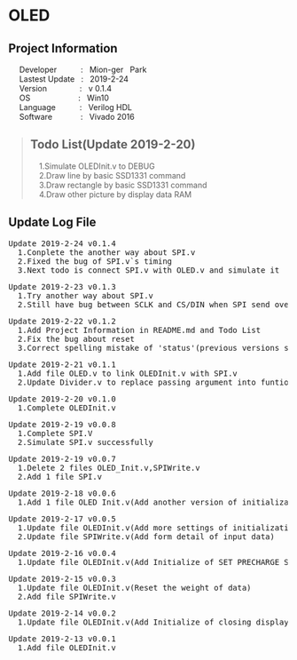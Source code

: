 # OLED  
## Project Information
&nbsp;&nbsp;&nbsp;&nbsp;
Developer
&nbsp;&nbsp;&nbsp;&nbsp;&nbsp;&nbsp;&nbsp;&nbsp;&nbsp;
: 
&nbsp;
Mion-ger
&nbsp;
Park  
&nbsp;&nbsp;&nbsp;&nbsp;
Lastest Update
&nbsp;
: 
&nbsp;
2019-2-24  
&nbsp;&nbsp;&nbsp;&nbsp;
Version
&nbsp;&nbsp;&nbsp;&nbsp;&nbsp;&nbsp;&nbsp;&nbsp;&nbsp;&nbsp;&nbsp;&nbsp;&nbsp;
: 
&nbsp;
v 0.1.4  
&nbsp;&nbsp;&nbsp;&nbsp;
OS
&nbsp;&nbsp;&nbsp;&nbsp;&nbsp;&nbsp;&nbsp;&nbsp;&nbsp;&nbsp;&nbsp;&nbsp;&nbsp;&nbsp;&nbsp;&nbsp;&nbsp;&nbsp;&nbsp;&nbsp;
: 
&nbsp;
Win10  
&nbsp;&nbsp;&nbsp;&nbsp;
Language&nbsp;&nbsp;&nbsp;&nbsp;&nbsp;&nbsp;&nbsp;&nbsp;&nbsp;&nbsp;
: 
&nbsp;
Verilog HDL    
&nbsp;&nbsp;&nbsp;&nbsp;
Software
&nbsp;&nbsp;&nbsp;&nbsp;&nbsp;&nbsp;&nbsp;&nbsp;&nbsp;&nbsp;&nbsp;
: 
&nbsp;
Vivado 2016  

>## Todo List(Update 2019-2-20)
>&nbsp;&nbsp;&nbsp;&nbsp;1.Simulate OLEDInit.v to DEBUG  
>&nbsp;&nbsp;&nbsp;&nbsp;2.Draw line by basic SSD1331 command  
>&nbsp;&nbsp;&nbsp;&nbsp;3.Draw rectangle by basic SSD1331 command     
>&nbsp;&nbsp;&nbsp;&nbsp;4.Draw other picture by display data RAM
  
## Update Log File  
<pre>
Update 2019-2-24 v0.1.4
  1.Conplete the another way about SPI.v
  2.Fixed the bug of SPI.v`s timing
  3.Next todo is connect SPI.v with OLED.v and simulate it
</pre>

<pre>
Update 2019-2-23 v0.1.3
  1.Try another way about SPI.v
  2.Still have bug between SCLK and CS/DIN when SPI send over
</pre>

<pre>
Update 2019-2-22 v0.1.2
  1.Add Project Information in README.md and Todo List
  2.Fix the bug about reset
  3.Correct spelling mistake of 'status'(previous versions spells as 'state')
</pre>

<pre>
Update 2019-2-21 v0.1.1
  1.Add file OLED.v to link OLEDInit.v with SPI.v
  2.Update Divider.v to replace passing argument into funtion called argument
</pre>

<pre>
Update 2019-2-20 v0.1.0
  1.Complete OLEDInit.v
</pre>

<pre>
Update 2019-2-19 v0.0.8
  1.Complete SPI.V
  2.Simulate SPI.v successfully
</pre>

<pre>
Update 2019-2-19 v0.0.7
  1.Delete 2 files OLED_Init.v,SPIWrite.v
  2.Add 1 file SPI.v
</pre>

<pre>
Update 2019-2-18 v0.0.6
  1.Add 1 file OLED_Init.v(Add another version of initialization)
</pre>

<pre>
Update 2019-2-17 v0.0.5
  1.Update file OLEDInit.v(Add more settings of initialization)
  2.Update file SPIWrite.v(Add form detail of input data)
</pre>

<pre>
Update 2019-2-16 v0.0.4
  1.Update file OLEDInit.v(Add Initialize of SET_PRECHARGE_SPEED)
</pre>

<pre>
Update 2019-2-15 v0.0.3
  1.Update file OLEDInit.v(Reset the weight of data)
  2.Add file SPIWrite.v
</pre>

<pre>
Update 2019-2-14 v0.0.2
  1.Update file OLEDInit.v(Add Initialize of closing display)
</pre>

<pre>
Update 2019-2-13 v0.0.1
  1.Add file OLEDInit.v
</pre>
